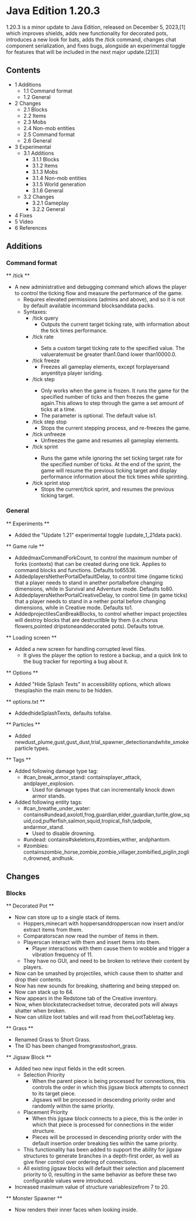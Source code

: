 # Java Edition 1.20.3
1.20.3 is a minor update to Java Edition, released on December 5, 2023,[1] which improves shields, adds new functionality for decorated pots, introduces a new look for bats, adds the /tick command, changes chat component serialization, and fixes bugs, alongside an experimental toggle for features that will be included in the next major update.[2][3]

## Contents
- 1 Additions
	- 1.1 Command format
	- 1.2 General
- 2 Changes
	- 2.1 Blocks
	- 2.2 Items
	- 2.3 Mobs
	- 2.4 Non-mob entities
	- 2.5 Command format
	- 2.6 General
- 3 Experimental
	- 3.1 Additions
		- 3.1.1 Blocks
		- 3.1.2 Items
		- 3.1.3 Mobs
		- 3.1.4 Non-mob entities
		- 3.1.5 World generation
		- 3.1.6 General
	- 3.2 Changes
		- 3.2.1 Gameplay
		- 3.2.2 General
- 4 Fixes
- 5 Video
- 6 References

## Additions
### Command format
** /tick **
- A new administrative and debugging command which allows the player to control the ticking flow and measure the performance of the game.
	- Requires elevated permissions (admins and above), and so it is not by default available incommand blocksanddata packs.
	- Syntaxes:
		- /tick query
			- Outputs the current target ticking rate, with information about the tick times performance.
		- /tick rate <rate>
			- Sets a custom target ticking rate to the specified value. The valueratemust be greater than1.0and lower than10000.0.
		- /tick freeze
			- Freezes all gameplay elements, except forplayersand anyentitya player isriding.
		- /tick step <time>
			- Only works when the game is frozen. It runs the game for the specified number of ticks and then freezes the game again.This allows to step through the game a set amount of ticks at a time.
			- The parameter is optional. The default value is1.
		- /tick step stop
			- Stops the current stepping process, and re-freezes the game.
		- /tick unfreeze
			- Unfreezes the game and resumes all gameplay elements.
		- /tick sprint <time>
			- Runs the game while ignoring the set ticking target rate for the specified number of ticks. At the end of the sprint, the game will resume the previous ticking target and display performance information about the tick times while sprinting.
		- /tick sprint stop
			- Stops the current/tick sprint, and resumes the previous ticking target.

### General
** Experiments **
- Added the "Update 1.21" experimental toggle (update_1_21data pack).

** Game rule **
- AddedmaxCommandForkCount, to control the maximum number of forks (contexts) that can be created during one tick. Applies to command blocks and functions. Defaults to65536.
- AddedplayersNetherPortalDefaultDelay, to control time (ingame ticks) that a player needs to stand in anether portalbefore changing dimensions, while in Survival and Adventure mode. Defaults to80.
- AddedplayersNetherPortalCreativeDelay, to control time (in game ticks) that a player needs to stand in a nether portal before changing dimensions, while in Creative mode. Defaults to1.
- AddedprojectilesCanBreakBlocks, to control whether impact projectiles will destroy blocks that are destructible by them (i.e.chorus flowers,pointed dripstoneanddecorated pots). Defaults totrue.

** Loading screen **
- Added a new screen for handling corrupted level files.
	- It gives the player the option to restore a backup, and a quick link to the bug tracker for reporting a bug about it.

** Options **
- Added "Hide Splash Texts" in accessibility options, which allows thesplashin the main menu to be hidden.

** options.txt **
- AddedhideSplashTexts, defaults tofalse.

** Particles **
- Added newdust_plume,gust,gust_dust,trial_spawner_detectionandwhite_smokeparticle types.

** Tags **
- Added following damage type tag:
	- #can_break_armor_stand: containsplayer_attack, andplayer_explosion.
		- Used for damage types that can incrementally knock down armor stands.
- Added following entity tags:
	- #can_breathe_under_water: contains#undead,axolotl,frog,guardian,elder_guardian,turtle,glow_squid,cod,pufferfish,salmon,squid,tropical_fish,tadpole, andarmor_stand.
		- Used to disable drowning.
	- #undead: contains#skeletons,#zombies,wither, andphantom.
	- #zombies: containszombie_horse,zombie,zombie_villager,zombified_piglin,zoglin,drowned, andhusk.

## Changes
### Blocks
** Decorated Pot **
- Now can store up to a single stack of items.
	- Hoppers,minecart with hoppersanddropperscan now insert and/or extract items from them.
	- Comparatorscan now read the number of items in them.
	- Playerscan interact with them and insert items into them.
		- Player interactions with them cause them to wobble and trigger a vibration frequency of 11.
	- They have no GUI, and need to be broken to retrieve their content by players.
- Now can be smashed by projectiles, which cause them to shatter and drop their contents.
- Now has new sounds for breaking, shattering and being stepped on.
- Now can stack up to 64.
- Now appears in the Redstone tab of the Creative inventory.
- Now, when blockstatecrackedset totrue, decorated pots will always shatter when broken.
- Now can utilize loot tables and will read from theLootTabletag key.

** Grass **
- Renamed Grass to Short Grass.
- The ID has been changed fromgrasstoshort_grass.

** Jigsaw Block **
- Added two new input fields in the edit screen.
	- Selection Priority
		- When the parent piece is being processed for connections, this controls the order in which this jigsaw block attempts to connect to its target piece.
		- Jigsaws will be processed in descending priority order and randomly within the same priority.
	- Placement Priority
		- When this jigsaw block connects to a piece, this is the order in which that piece is processed for connections in the wider structure.
		- Pieces will be processed in descending priority order with the default insertion order breaking ties within the same priority.
	- This functionality has been added to support the ability for jigsaw structures to generate branches in a depth-first order, as well as give finer control over ordering of connections.
	- All existing jigsaw blocks will default their selection and placement priority to 0, resulting in the same behavior as before these two configurable values were introduced.
- Increased maximum value of structure variablesizefrom 7 to 20.

** Monster Spawner **
- Now renders their inner faces when looking inside.

